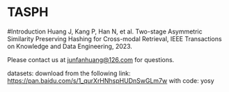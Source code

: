 # TASPH
#Introduction
Huang J, Kang P, Han N, et al. Two-stage Asymmetric Similarity Preserving Hashing for Cross-modal Retrieval, IEEE Transactions on Knowledge and Data Engineering, 2023.

Please contact us at junfanhuang@126.com for questions.

datasets: download from the following link: https://pan.baidu.com/s/1_qurXrHNhspHUDnSwGLm7w with code: yosy
